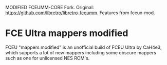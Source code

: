 

MODIFIED FCEUMM-CORE
Fork. Original: https://github.com/libretro/libretro-fceumm. Features from fceux-mod.

# FCE Ultra mappers modified
FCEU "mappers modified" is an unofficial build of FCEU Ultra by CaH4e3, which supports a lot of new mappers including some obscure mappers such as one for unlicensed NES ROM's.
